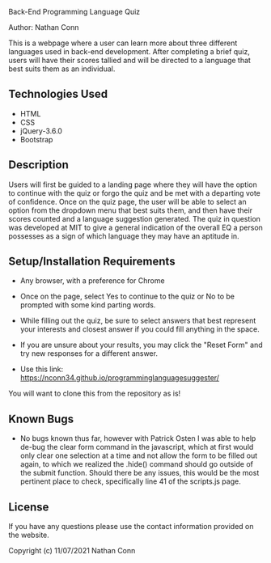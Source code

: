 Back-End Programming Language Quiz

Author: Nathan Conn

This is a webpage where a user can learn more about three different languages used in back-end development. After completing a brief quiz, users will have their scores tallied and will be directed to a language that best suits them as an individual.

## Technologies Used

* HTML
* CSS
* jQuery-3.6.0
* Bootstrap

## Description

Users will first be guided to a landing page where they will have the option to continue with the quiz or forgo the quiz and be met with a departing vote of confidence. Once on the quiz page, the user will be able to select an option from the dropdown menu that best suits them, and then have their scores counted and a language suggestion generated. The quiz in question was developed at MIT to give a general indication of the overall EQ a person possesses as a sign of which language they may have an aptitude in. 

## Setup/Installation Requirements

* Any browser, with a preference for Chrome

* Once on the page, select Yes to continue to the quiz or No to be prompted with some kind parting words.

* While filling out the quiz, be sure to select answers that best represent your interests and closest answer if you could fill anything in the space.

* If you are unsure about your results, you may click the "Reset Form" and try new responses for a different answer.

* Use this link: https://nconn34.github.io/programminglanguagesuggester/


You will want to clone this from the repository as is!

## Known Bugs

* No bugs known thus far, however with Patrick Osten I was able to help de-bug the clear form command in the javascript, which at first would only clear one selection at a time and not allow the form to be filled out again, to which we realized the .hide() command should go outside of the submit function. Should there be any issues, this would be the most pertinent place to check, specifically line 41 of the scripts.js page.

## License

If you have any questions please use the contact information provided on the website.

Copyright (c) 11/07/2021 Nathan Conn
